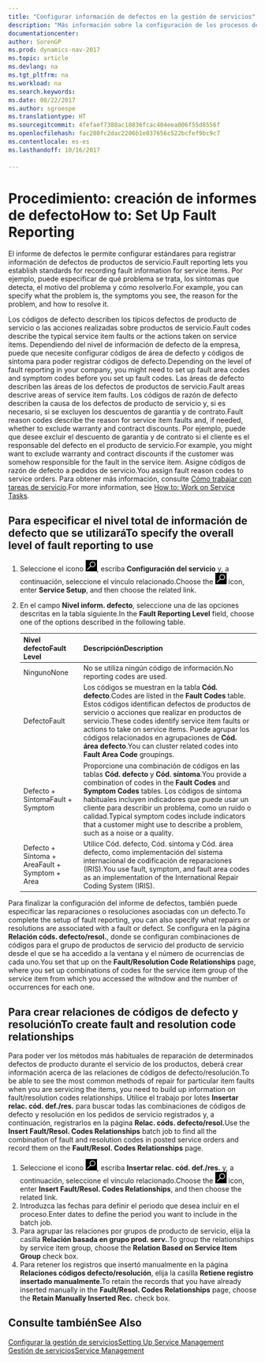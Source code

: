 ```yaml
---
title: "Configurar información de defectos en la gestión de servicios"
description: "Más información sobre la configuración de los procesos de creación de informes de defecto."
documentationcenter: 
author: SorenGP
ms.prod: dynamics-nav-2017
ms.topic: article
ms.devlang: na
ms.tgt_pltfrm: na
ms.workload: na
ms.search.keywords: 
ms.date: 08/22/2017
ms.author: sgroespe
ms.translationtype: HT
ms.sourcegitcommit: 4fefaef7380ac10836fcac404eea006f55d8556f
ms.openlocfilehash: fac280fc2dac2206b1e037656c522bcfef9bc9c7
ms.contentlocale: es-es
ms.lasthandoff: 10/16/2017

---
```


# <a name="how-to-set-up-fault-reporting"></a><span data-ttu-id="f2029-103">Procedimiento: creación de informes de defecto</span><span class="sxs-lookup"><span data-stu-id="f2029-103">How to: Set Up Fault Reporting</span></span>
<span data-ttu-id="f2029-104">El informe de defectos le permite configurar estándares para registrar información de defectos de productos de servicio.</span><span class="sxs-lookup"><span data-stu-id="f2029-104">Fault reporting lets you establish standards for recording fault information for service items.</span></span> <span data-ttu-id="f2029-105">Por ejemplo, puede especificar de qué problema se trata, los síntomas que detecta, el motivo del problema y cómo resolverlo.</span><span class="sxs-lookup"><span data-stu-id="f2029-105">For example, you can specify what the problem is, the symptoms you see, the reason for the problem, and how to resolve it.</span></span>  

<span data-ttu-id="f2029-106">Los códigos de defecto describen los típicos defectos de producto de servicio o las acciones realizadas sobre productos de servicio.</span><span class="sxs-lookup"><span data-stu-id="f2029-106">Fault codes describe the typical service item faults or the actions taken on service items.</span></span> <span data-ttu-id="f2029-107">Dependiendo del nivel de información de defecto de la empresa, puede que necesite configurar códigos de área de defecto y códigos de síntoma para poder registrar códigos de defecto.</span><span class="sxs-lookup"><span data-stu-id="f2029-107">Depending on the level of fault reporting in your company, you might need to set up fault area codes and symptom codes before you set up fault codes.</span></span> <span data-ttu-id="f2029-108">Las áreas de defecto describen las áreas de los defectos de productos de servicio.</span><span class="sxs-lookup"><span data-stu-id="f2029-108">Fault areas descrive areas of service item faults.</span></span> <span data-ttu-id="f2029-109">Los códigos de razón de defecto describen la causa de los defectos de producto de servicio y, si es necesario, si se excluyen los descuentos de garantía y de contrato.</span><span class="sxs-lookup"><span data-stu-id="f2029-109">Fault reason codes describe the reason for service item faults and, if needed, whether to exclude warranty and contract discounts.</span></span> <span data-ttu-id="f2029-110">Por ejemplo, puede que desee excluir el descuento de garantía y de contrato si el cliente es el responsable del defecto en el producto de servicio.</span><span class="sxs-lookup"><span data-stu-id="f2029-110">For example, you might want to exclude warranty and contract discounts if the customer was somehow responsible for the fault in the service item.</span></span> <span data-ttu-id="f2029-111">Asigne códigos de razón de defecto a pedidos de servicio.</span><span class="sxs-lookup"><span data-stu-id="f2029-111">You assign fault reason codes to service orders.</span></span> <span data-ttu-id="f2029-112">Para obtener más información, consulte [Cómo trabajar con tareas de servicio](service-how-to-work-on-service-tasks.md).</span><span class="sxs-lookup"><span data-stu-id="f2029-112">For more information, see [How to: Work on Service Tasks](service-how-to-work-on-service-tasks.md).</span></span>  

## <a name="to-specify-the-overall-level-of-fault-reporting-to-use"></a><span data-ttu-id="f2029-113">Para especificar el nivel total de información de defecto que se utilizará</span><span class="sxs-lookup"><span data-stu-id="f2029-113">To specify the overall level of fault reporting to use</span></span>
1. <span data-ttu-id="f2029-114">Seleccione el icono ![Buscar página o informe](media/ui-search/search_small.png "icono Buscar página o informe"), escriba **Configuración del servicio** y, a continuación, seleccione el vínculo relacionado.</span><span class="sxs-lookup"><span data-stu-id="f2029-114">Choose the ![Search for Page or Report](media/ui-search/search_small.png "Search for Page or Report icon") icon, enter **Service Setup**, and then choose the related link.</span></span> 
2. <span data-ttu-id="f2029-115">En el campo **Nivel inform. defecto**, seleccione una de las opciones descritas en la tabla siguiente.</span><span class="sxs-lookup"><span data-stu-id="f2029-115">In the **Fault Reporting Level** field, choose one of the options described in the following table.</span></span>  
  
    |<span data-ttu-id="f2029-116">**Nivel defecto**</span><span class="sxs-lookup"><span data-stu-id="f2029-116">**Fault Level**</span></span>|<span data-ttu-id="f2029-117">**Descripción**</span><span class="sxs-lookup"><span data-stu-id="f2029-117">**Description**</span></span>|  
    |------------|-------------|  
    |<span data-ttu-id="f2029-118">Ninguno</span><span class="sxs-lookup"><span data-stu-id="f2029-118">None</span></span> | <span data-ttu-id="f2029-119">No se utiliza ningún código de información.</span><span class="sxs-lookup"><span data-stu-id="f2029-119">No reporting codes are used.</span></span>|  
    |<span data-ttu-id="f2029-120">Defecto</span><span class="sxs-lookup"><span data-stu-id="f2029-120">Fault</span></span> | <span data-ttu-id="f2029-121">Los códigos se muestran en la tabla **Cód. defecto**.</span><span class="sxs-lookup"><span data-stu-id="f2029-121">Codes are listed in the **Fault Codes** table.</span></span> <span data-ttu-id="f2029-122">Estos códigos identifican defectos de productos de servicio o acciones que realizar en productos de servicio.</span><span class="sxs-lookup"><span data-stu-id="f2029-122">These codes identify service item faults or actions to take on service items.</span></span> <span data-ttu-id="f2029-123">Puede agrupar los códigos relacionados en agrupaciones de **Cód. área defecto**.</span><span class="sxs-lookup"><span data-stu-id="f2029-123">You can cluster related codes into **Fault Area Code** groupings.</span></span>|  
    |<span data-ttu-id="f2029-124">Defecto + Síntoma</span><span class="sxs-lookup"><span data-stu-id="f2029-124">Fault + Symptom</span></span> | <span data-ttu-id="f2029-125">Proporcione una combinación de códigos en las tablas **Cód. defecto** y **Cód. síntoma**.</span><span class="sxs-lookup"><span data-stu-id="f2029-125">You provide a combination of codes in the **Fault Codes** and **Symptom Codes** tables.</span></span> <span data-ttu-id="f2029-126">Los códigos de síntoma habituales incluyen indicadores que puede usar un cliente para describir un problema, como un ruido o calidad.</span><span class="sxs-lookup"><span data-stu-id="f2029-126">Typical symptom codes include indicators that a customer might use to describe a problem, such as a noise or a quality.</span></span>|  
    |<span data-ttu-id="f2029-127">Defecto + Síntoma + Area</span><span class="sxs-lookup"><span data-stu-id="f2029-127">Fault + Symptom + Area</span></span> | <span data-ttu-id="f2029-128">Utilice Cód. defecto, Cód. síntoma y Cód. área defecto, como implementación del sistema internacional de codificación de reparaciones (IRIS).</span><span class="sxs-lookup"><span data-stu-id="f2029-128">You use fault, symptom, and fault area codes as an implementation of the International Repair Coding System (IRIS).</span></span>|  
  
<span data-ttu-id="f2029-129">Para finalizar la configuración del informe de defectos, también puede especificar las reparaciones o resoluciones asociadas con un defecto.</span><span class="sxs-lookup"><span data-stu-id="f2029-129">To complete the setup of fault reporting, you can also specify what repairs or resolutions are associated with a fault or defect.</span></span> <span data-ttu-id="f2029-130">Se configura en la página **Relación códs. defecto/resol.**, donde se configuran combinaciones de códigos para el grupo de productos de servicio del producto de servicio desde el que se ha accedido a la ventana y el número de ocurrencias de cada uno.</span><span class="sxs-lookup"><span data-stu-id="f2029-130">You set that up on the **Fault/Resolution Code Relationships** page, where you set up combinations of codes for the service item group of the service item from which you accessed the witndow and the number of occurrences for each one.</span></span>

## <a name="to-create-fault-and-resolution-code-relationships"></a><span data-ttu-id="f2029-131">Para crear relaciones de códigos de defecto y resolución</span><span class="sxs-lookup"><span data-stu-id="f2029-131">To create fault and resolution code relationships</span></span>
<!--this needs to go in a working with topic-->
<span data-ttu-id="f2029-132">Para poder ver los métodos más habituales de reparación de determinados defectos de producto durante el servicio de los productos, deberá crear información acerca de las relaciones de códigos de defecto/resolución.</span><span class="sxs-lookup"><span data-stu-id="f2029-132">To be able to see the most common methods of repair for particular item faults when you are servicing the items, you need to build up information on fault/resolution codes relationships.</span></span> <span data-ttu-id="f2029-133">Utilice el trabajo por lotes **Insertar relac. cód. def./res.** para buscar todas las combinaciones de códigos de defecto y resolución en los pedidos de servicio registrados y, a continuación, registrarlos en la página **Relac. códs. defecto/resol.**</span><span class="sxs-lookup"><span data-stu-id="f2029-133">Use the **Insert Fault/Resol. Codes Relationships** batch job to find all the combination of fault and resolution codes in posted service orders and record them on the **Fault/Resol. Codes Relationships** page.</span></span> 
  
1. <span data-ttu-id="f2029-134">Seleccione el icono ![Buscar página o informe](media/ui-search/search_small.png "icono Buscar página o informe"), escriba **Insertar relac. cód. def./res.** y, a continuación, seleccione el vínculo relacionado.</span><span class="sxs-lookup"><span data-stu-id="f2029-134">Choose the ![Search for Page or Report](media/ui-search/search_small.png "Search for Page or Report icon") icon, enter **Insert Fault/Resol. Codes Relationships**, and then choose the related link.</span></span>  
2. <span data-ttu-id="f2029-135">Introduzca las fechas para definir el periodo que desea incluir en el proceso.</span><span class="sxs-lookup"><span data-stu-id="f2029-135">Enter dates to define the period you want to include in the batch job.</span></span>  
3. <span data-ttu-id="f2029-136">Para agrupar las relaciones por grupos de producto de servicio, elija la casilla **Relación basada en grupo prod. serv.**.</span><span class="sxs-lookup"><span data-stu-id="f2029-136">To group the relationships by service item group, choose the **Relation Based on Service Item Group** check box.</span></span>  
4. <span data-ttu-id="f2029-137">Para retener los registros que insertó manualmente en la página **Relaciones códigos defecto/resolución**, elija la casilla **Retiene registro insertado manualmente**.</span><span class="sxs-lookup"><span data-stu-id="f2029-137">To retain the records that you have already inserted manually in the **Fault/Resol. Codes Relationships** page, choose the **Retain Manually Inserted Rec.** check box.</span></span>  

## <a name="see-also"></a><span data-ttu-id="f2029-138">Consulte también</span><span class="sxs-lookup"><span data-stu-id="f2029-138">See Also</span></span>
[<span data-ttu-id="f2029-139">Configurar la gestión de servicios</span><span class="sxs-lookup"><span data-stu-id="f2029-139">Setting Up Service Management</span></span>](service-setup-service.md)  
[<span data-ttu-id="f2029-140">Gestión de servicios</span><span class="sxs-lookup"><span data-stu-id="f2029-140">Service Management</span></span>](service-service.md)  

